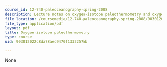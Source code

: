 ```yaml
---
course_id: 12-740-paleoceanography-spring-2008
description: Lecture notes on oxygen-isotope paleothermometry and oxygen isotope hydrology.
file_location: /coursemedia/12-740-paleoceanography-spring-2008/903012022c8da78aec9470f1332257bb_lec03.pdf
file_type: application/pdf
layout: pdf
title: Oxygen-isotope paleothermometry
type: course
uid: 903012022c8da78aec9470f1332257bb

---
```

None